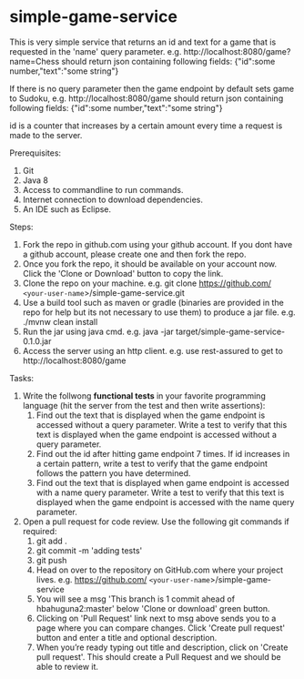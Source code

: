# simple-game-service

This is very simple service that returns an id and text for a game that is requested in the 'name' query parameter.
e.g. http://localhost:8080/game?name=Chess should return json containing following fields:
{"id":some number,"text":"some string"}

If there is no query parameter then the game endpoint by default sets game to Sudoku, e.g.  http://localhost:8080/game should return json containing following fields:
{"id":some number,"text":"some string"}

id is a counter that increases by a certain amount every time a request is made to the server.

Prerequisites:
1. Git
2. Java 8
3. Access to commandline to run commands.
4. Internet connection to download dependencies.
5. An IDE such as Eclipse.

Steps:
1. Fork the repo in github.com using your github account. If you dont have a github account, please create one and then fork the repo.
2. Once you fork the repo, it should be available on your account now. Click the 'Clone or Download' button to copy the link.
3. Clone the repo on your machine. e.g. git clone https://github.com/ `<your-user-name`>/simple-game-service.git
4. Use a build tool such as maven or gradle (binaries are provided in the repo for help but its not necessary to use them) to produce a jar file. e.g. ./mvnw clean install
5. Run the jar using java cmd. e.g. java -jar target/simple-game-service-0.1.0.jar
6. Access the server using an http client. e.g. use rest-assured to get to http://localhost:8080/game 

Tasks:
1. Write the follwong **functional tests** in your favorite programming language (hit the server from the test and then write assertions):
    1. Find out the text that is displayed when the game endpoint is accessed without a query parameter. Write a test to verify that this text is displayed when the game endpoint is accessed without a query parameter.  
    2. Find out the id after hitting game endpoint 7 times. If id increases in a certain pattern, write a test to verify that the game endpoint follows the pattern you have determined.
    3. Find out the text that is displayed when game endpoint is accessed with a name query parameter. Write a test to verify that this text is displayed when the game endpoint is accessed with the name query parameter.
2. Open a pull request for code review. Use the following git commands if required: 
	1. git add .
	2. git commit -m 'adding tests'
	3. git push
	4. Head on over to the repository on GitHub.com where your project lives. e.g. https://github.com/ `<your-user-name`>/simple-game-service
	5. You will see a msg 'This branch is 1 commit ahead of hbahuguna2:master' below 'Clone or download' green button.  
	6. Clicking on 'Pull Request' link next to msg above sends you to a page where you can compare changes. Click 'Create pull request' button and enter a title and optional description.
	7. When you’re ready typing out title and description, click on 'Create pull request'. This should create a Pull Request and we should be able to review it.
